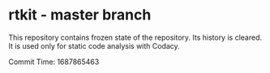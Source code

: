 # rtkit - master branch

This repository contains frozen state of the repository.
Its history is cleared. It is used only for static code
analysis with Codacy.

Commit Time: 1687865463